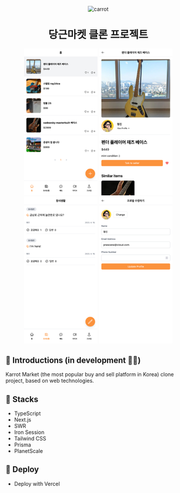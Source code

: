 <p align="center">
  <img alt="carrot" src="https://cdn-icons-png.flaticon.com/512/2224/2224115.png" width="60" />
</p>
<h1 align="center">
  당근마켓 클론 프로젝트
</h1>

<div align="center">
  <img alt="home" src="./screenshots/home.png" width="200" />
  <img alt="product detail" src="./screenshots/product-detail.png" width="200" />
  <img alt="community" src="./screenshots/community.png" width="200" />
  <img alt="edit profile" src="./screenshots/edit-profile.png" width="200" />
</div>

## 🥕 Introductions (in development 👨‍🔧)

Karrot Market (the most popular buy and sell platform in Korea) clone project, based on web technologies.

## 🔧 Stacks

- TypeScript
- Next.js
- SWR
- Iron Session
- Tailwind CSS
- Prisma
- PlanetScale

## 🚀 Deploy

- Deploy with Vercel
